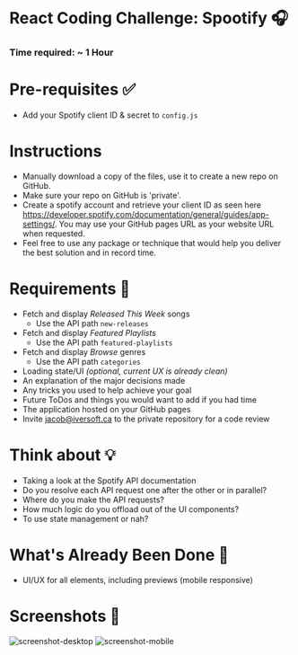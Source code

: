 # React Coding Challenge: Spootify 🎧

### Time required: ~ 1 Hour

# Pre-requisites ✅
- Add your Spotify client ID & secret to `config.js`

# Instructions 
- Manually download a copy of the files, use it to create a new repo on GitHub.
- Make sure your repo on GitHub is 'private'.
- Create a spotify account and retrieve  your client ID as seen here https://developer.spotify.com/documentation/general/guides/app-settings/. You may use your GitHub pages URL as your website URL when requested.
- Feel free to use any package or technique that would help you deliver the best solution and in record time. 

# Requirements 📖
- Fetch and display *Released This Week* songs
  - Use the API path `new-releases`
- Fetch and display *Featured Playlists*
  - Use the API path `featured-playlists`
- Fetch and display *Browse* genres
  - Use the API path `categories`
- Loading state/UI *(optional, current UX is already clean)*
- An explanation of the major decisions made
- Any tricks you used to help achieve your goal
- Future ToDos and things you would want to add if you had time
- The application hosted on your GitHub pages
- Invite jacob@iversoft.ca to the private repository for a code review

# Think about 💡
- Taking a look at the Spotify API documentation
- Do you resolve each API request one after the other or in parallel?
- Where do you make the API requests?
- How much logic do you offload out of the UI components?
- To use state management or nah?

# What's Already Been Done 🏁
- UI/UX for all elements, including previews (mobile responsive)

# Screenshots 🌄

![screenshot-desktop](https://puu.sh/GwPLE/3be580156a.png)
![screenshot-mobile](https://puu.sh/GwPLS/0bcb566d23.png)
